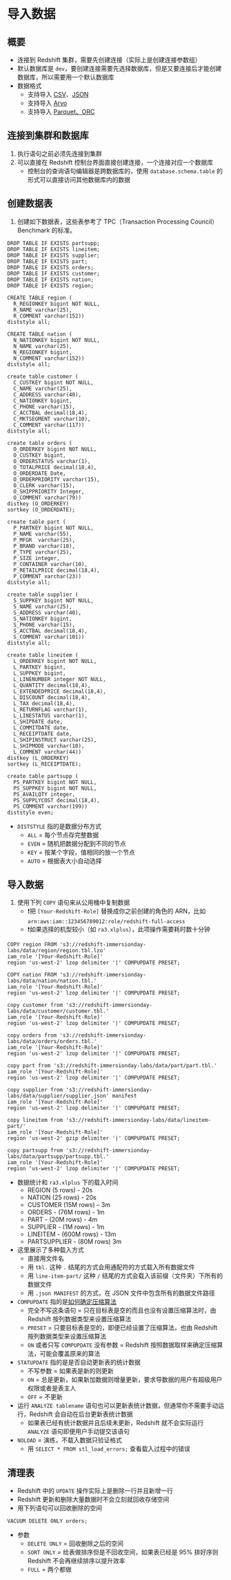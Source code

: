 # 导入数据

## 概要

- 连接到 Redshift 集群，需要先创建连接（实际上是创建连接参数组）
- 默认数据库是 `dev`，要创建连接需要先选择数据库，但是又要连接后才能创建数据库，所以需要用一个默认数据库
- 数据格式
	- 支持导入 [CSV](https://docs.aws.amazon.com/redshift/latest/dg/copy-parameters-data-format.html#copy-csv)、[JSON](https://docs.aws.amazon.com/redshift/latest/dg/copy-usage_notes-copy-from-json.html)
	- 支持导入 [Arvo](https://docs.aws.amazon.com/redshift/latest/dg/copy-parameters-data-format.html#copy-avro)
	- 支持导入 [Parquet、ORC](https://docs.aws.amazon.com/redshift/latest/dg/copy-usage_notes-copy-from-columnar.html)

## 连接到集群和数据库

1. 执行语句之前必须先连接到集群
2. 可以直接在 Redshift 控制台界面直接创建连接，一个连接对应一个数据库
	- 控制台的查询语句编辑器是跨数据库的，使用 `database.schema.table` 的形式可以直接访问其他数据库内的数据

## 创建数据表

1. 创建如下数据表，这些表参考了 TPC（Transaction Processing Council）Benchmark 的标准。

```
DROP TABLE IF EXISTS partsupp;
DROP TABLE IF EXISTS lineitem;
DROP TABLE IF EXISTS supplier;
DROP TABLE IF EXISTS part;
DROP TABLE IF EXISTS orders;
DROP TABLE IF EXISTS customer;
DROP TABLE IF EXISTS nation;
DROP TABLE IF EXISTS region;

CREATE TABLE region (
  R_REGIONKEY bigint NOT NULL,
  R_NAME varchar(25),
  R_COMMENT varchar(152))
diststyle all;

CREATE TABLE nation (
  N_NATIONKEY bigint NOT NULL,
  N_NAME varchar(25),
  N_REGIONKEY bigint,
  N_COMMENT varchar(152))
diststyle all;

create table customer (
  C_CUSTKEY bigint NOT NULL,
  C_NAME varchar(25),
  C_ADDRESS varchar(40),
  C_NATIONKEY bigint,
  C_PHONE varchar(15),
  C_ACCTBAL decimal(18,4),
  C_MKTSEGMENT varchar(10),
  C_COMMENT varchar(117))
diststyle all;

create table orders (
  O_ORDERKEY bigint NOT NULL,
  O_CUSTKEY bigint,
  O_ORDERSTATUS varchar(1),
  O_TOTALPRICE decimal(18,4),
  O_ORDERDATE Date,
  O_ORDERPRIORITY varchar(15),
  O_CLERK varchar(15),
  O_SHIPPRIORITY Integer,
  O_COMMENT varchar(79))
distkey (O_ORDERKEY)
sortkey (O_ORDERDATE);

create table part (
  P_PARTKEY bigint NOT NULL,
  P_NAME varchar(55),
  P_MFGR  varchar(25),
  P_BRAND varchar(10),
  P_TYPE varchar(25),
  P_SIZE integer,
  P_CONTAINER varchar(10),
  P_RETAILPRICE decimal(18,4),
  P_COMMENT varchar(23))
diststyle all;

create table supplier (
  S_SUPPKEY bigint NOT NULL,
  S_NAME varchar(25),
  S_ADDRESS varchar(40),
  S_NATIONKEY bigint,
  S_PHONE varchar(15),
  S_ACCTBAL decimal(18,4),
  S_COMMENT varchar(101))
diststyle all;                                                              

create table lineitem (
  L_ORDERKEY bigint NOT NULL,
  L_PARTKEY bigint,
  L_SUPPKEY bigint,
  L_LINENUMBER integer NOT NULL,
  L_QUANTITY decimal(18,4),
  L_EXTENDEDPRICE decimal(18,4),
  L_DISCOUNT decimal(18,4),
  L_TAX decimal(18,4),
  L_RETURNFLAG varchar(1),
  L_LINESTATUS varchar(1),
  L_SHIPDATE date,
  L_COMMITDATE date,
  L_RECEIPTDATE date,
  L_SHIPINSTRUCT varchar(25),
  L_SHIPMODE varchar(10),
  L_COMMENT varchar(44))
distkey (L_ORDERKEY)
sortkey (L_RECEIPTDATE);

create table partsupp (
  PS_PARTKEY bigint NOT NULL,
  PS_SUPPKEY bigint NOT NULL,
  PS_AVAILQTY integer,
  PS_SUPPLYCOST decimal(18,4),
  PS_COMMENT varchar(199))
diststyle even;
```

- `DISTSTYLE` 指的是数据分布方式
	- `ALL` = 每个节点存完整数据
	- `EVEN` = 随机把数据分配到不同的节点
	- `KEY` = 按某个字段，值相同的放一个节点
	- `AUTO` = 根据表大小自动选择


## 导入数据

1. 使用下列 `COPY` 语句来从公用桶中复制数据
	- ❗️把 `[Your-Redshift-Role]` 替换成你之前创建的角色的 ARN，比如 `arn:aws:iam::123456789012:role/redshift-full-access`
	- ❗️如果选择的机型较小（如 `ra3.xlplus`），此项操作需要耗时数十分钟

```
COPY region FROM 's3://redshift-immersionday-labs/data/region/region.tbl.lzo'
iam_role '[Your-Redshift-Role]'
region 'us-west-2' lzop delimiter '|' COMPUPDATE PRESET;

COPY nation FROM 's3://redshift-immersionday-labs/data/nation/nation.tbl.'
iam_role '[Your-Redshift-Role]'
region 'us-west-2' lzop delimiter '|' COMPUPDATE PRESET;

copy customer from 's3://redshift-immersionday-labs/data/customer/customer.tbl.'
iam_role '[Your-Redshift-Role]'
region 'us-west-2' lzop delimiter '|' COMPUPDATE PRESET;

copy orders from 's3://redshift-immersionday-labs/data/orders/orders.tbl.'
iam_role '[Your-Redshift-Role]'
region 'us-west-2' lzop delimiter '|' COMPUPDATE PRESET;

copy part from 's3://redshift-immersionday-labs/data/part/part.tbl.'
iam_role '[Your-Redshift-Role]'
region 'us-west-2' lzop delimiter '|' COMPUPDATE PRESET;

copy supplier from 's3://redshift-immersionday-labs/data/supplier/supplier.json' manifest
iam_role '[Your-Redshift-Role]'
region 'us-west-2' lzop delimiter '|' COMPUPDATE PRESET;

copy lineitem from 's3://redshift-immersionday-labs/data/lineitem-part/'
iam_role '[Your-Redshift-Role]'
region 'us-west-2' gzip delimiter '|' COMPUPDATE PRESET;

copy partsupp from 's3://redshift-immersionday-labs/data/partsupp/partsupp.tbl.'
iam_role '[Your-Redshift-Role]'
region 'us-west-2' lzop delimiter '|' COMPUPDATE PRESET;
```

- 数据统计和 `ra3.xlplus` 下的载入时间
	- REGION (5 rows) - 20s
	- NATION (25 rows) - 20s
	- CUSTOMER (15M rows) – 3m
	- ORDERS - (76M rows) - 1m
	- PART - (20M rows) - 4m
	- SUPPLIER - (1M rows) - 1m
	- LINEITEM - (600M rows) - 13m
	- PARTSUPPLIER - (80M rows) 3m
- 这里展示了多种载入方式
	- 直接用文件名
	- 用 `tbl.` 这种 `.` 结尾的方式会用通配符的方式载入所有数据文件
	- 用 `line-item-part/` 这种 `/` 结尾的方式会载入该前缀（文件夹）下所有的数据文件
	- 用 `.json MANIFEST` 的方式，在 JSON 文件中包含所有的数据文件路径
- `COMPUPDATE` 指的是[如何确定压缩算法](https://docs.aws.amazon.com/redshift/latest/dg/copy-parameters-data-load.html#copy-compupdate)
	- 完全不写这条语句 = 只在目标表是空的而且也没有设置压缩算法时，由 Redshift 按列数据类型来设置压缩算法
	- `PRESET` = 只要目标表是空的，即便已经设置了压缩算法，也由 Redshift 按列数据类型来设置压缩算法
	- `ON` 或者只写 `COMPUPDATE` 没有参数 = Redshift 按照数据取样来确定压缩算法，可能会覆盖原来的算法
- `STATUPDATE` 指的是是否自动更新表的统计数据
	- 不写参数 = 如果表是新的则更新
	- `ON` = 总是更新，如果新加数据则增量更新，要求导数据的用户有超级用户权限或者是表主人
	- `OFF` = 不更新
- 运行 `ANALYZE tablename` 语句也可以更新表统计数据，但通常你不需要手动运行，Redshift 会自动在后台更新表统计数据
	- 如果表已经有统计数据并且后续未更新，Redshift 就不会实际运行 `ANALYZE` 语句即便用户手动提交该语句
- `NOLOAD` = 演练，不载入数据只验证格式
	- 用 `SELECT * FROM stl_load_errors;` 查看载入过程中的错误

## 清理表

- Redshift 中的 `UPDATE` 操作实际上是删除一行并且新增一行
- Redshift 更新和删除大量数据时不会立刻就回收存储空间
- 用下列语句可以回收删除的空间

```
VACUUM DELETE ONLY orders;
```

- 参数
	- `DELETE ONLY` = 回收删除之后的空间
	- `SORT ONLY` = 给表做排序但是不回收空间，如果表已经是 95% 排好序则 Redshift 不会再继续排序以提升效率
	- `FULL` = 两个都做








